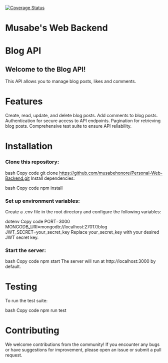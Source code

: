 [![Coverage Status](https://coveralls.io/repos/github/musabehonore/Personal-Web-Backend/badge.svg?branch=main)](https://coveralls.io/github/musabehonore/Personal-Web-Backend?branch=main)

# Musabe's Web Backend

# Blog API
## Welcome to the Blog API!
This API allows you to manage blog posts, likes and comments.

# Features

Create, read, update, and delete blog posts.
Add comments to blog posts.
Authentication for secure access to API endpoints.
Pagination for retrieving blog posts.
Comprehensive test suite to ensure API reliability.
# Installation
### Clone this repository:

bash
Copy code
git clone https://github.com/musabehonore/Personal-Web-Backend.git
Install dependencies:

bash
Copy code
npm install
### Set up environment variables:

Create a .env file in the root directory and configure the following variables:

dotenv
Copy code
PORT=3000
MONGODB_URI=mongodb://localhost:27017/blog
JWT_SECRET=your_secret_key
Replace your_secret_key with your desired JWT secret key.

### Start the server:

bash
Copy code
npm start
The server will run at http://localhost:3000 by default.


# Testing
To run the test suite:

bash
Copy code
npm run test
# Contributing
We welcome contributions from the community! If you encounter any bugs or have suggestions for improvement, please open an issue or submit a pull request.


